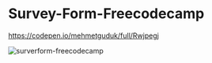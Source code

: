 # Survey-Form-Freecodecamp

https://codepen.io/mehmetguduk/full/Rwjpegj

![surverform-freecodecamp](https://user-images.githubusercontent.com/85064536/155851062-19500c5c-696c-46bf-9693-bf06a55526e1.jpg)
